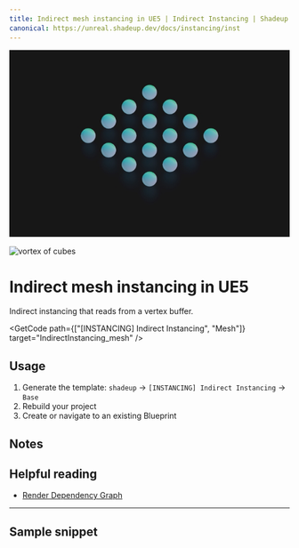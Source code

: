 ```yaml
---
title: Indirect mesh instancing in UE5 | Indirect Instancing | Shadeup
canonical: https://unreal.shadeup.dev/docs/instancing/inst
---
```


<script>
	import GetCode from "@/get-code.svelte";
</script>

![Grid of spheres](img/instancing/instancing-mesh.jpg)

![vortex of cubes](img/instancing/mesh-shot.png)

<div style="display: none;">

#### Mesh instancing

</div>

# Indirect mesh instancing in UE5

Indirect instancing that reads from a vertex buffer.

<GetCode path={["[INSTANCING] Indirect Instancing", "Mesh"]} target="IndirectInstancing_mesh" />

## Usage

1. Generate the template: `shadeup` -> `[INSTANCING] Indirect Instancing` -> `Base`
2. Rebuild your project
3. Create or navigate to an existing Blueprint

## Notes

## Helpful reading

- [Render Dependency Graph](https://docs.unrealengine.com/5.0/en-US/render-dependency-graph-in-unreal-engine/)

---

## Sample snippet

```hlsl

```
